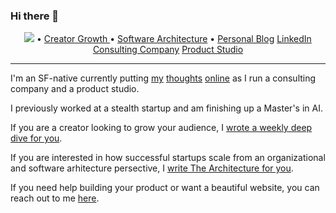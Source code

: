 ### Hi there 👋


<p align="center">
  <a href="https://twitter.com/intent/follow?screen_name=thepablohansen&tw_p=followbutton"><img src="https://img.shields.io/twitter/follow/thepablohansen?label=%40swyx&style=social"></a>  •
  <a href="https://creative-horizons.ghost.io/tag/archive/">Creator Growth </a> •
  <a href="https://architecting-ambition.ghost.io/">Software Architecture</a> •
  <a href="https://pablohansen.com">Personal Blog</a> 
  <a href="https://linkedin.com/in/pablo-hansen/">LinkedIn</a>
  <a href="https://seraphiclabs.com">Consulting Company</a>
  <a href="https://lucidlabs.com">Product Studio</a>
</p>

---

I'm an SF-native currently putting [my](https://pablohansengrowth.substack.com/) [thoughts](https://architecting-ambition.ghost.io/) [online](https://creative-horizons.ghost.io/tag/archive/) as I run a consulting company and a product studio.
 
I previously worked at a stealth startup and am finishing up a Master's in AI.

If you are a creator looking to grow your audience, I <a href="https://learninpublic.org/?from=GH%20README">wrote a weekly deep dive for you</a>.

If you are interested in how successful startups scale from an organizational and software arhitecture persective, I <a href="https://learninpublic.org/?from=GH%20README">write The Architecture for you</a>.

If you need help building your product or want a beautiful website, you can reach out to me [here](https://seraphicslabs.com).
